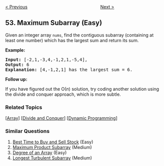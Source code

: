 <!--|This file generated by command(leetcode description); DO NOT EDIT.    |-->
<!--+----------------------------------------------------------------------+-->
<!--|@author    Openset <openset.wang@gmail.com>                           |-->
<!--|@link      https://github.com/openset                                 |-->
<!--|@home      https://github.com/openset/leetcode                        |-->
<!--+----------------------------------------------------------------------+-->

[< Previous](https://github.com/openset/leetcode/tree/master/problems/n-queens-ii "N-Queens II")
　　　　　　　　　　　　　　　　
[Next >](https://github.com/openset/leetcode/tree/master/problems/spiral-matrix "Spiral Matrix")

## 53. Maximum Subarray (Easy)

<p>Given an integer array <code>nums</code>, find the contiguous subarray&nbsp;(containing at least one number) which has the largest sum and return its sum.</p>

<p><strong>Example:</strong></p>

<pre>
<strong>Input:</strong> [-2,1,-3,4,-1,2,1,-5,4],
<strong>Output:</strong> 6
<strong>Explanation:</strong>&nbsp;[4,-1,2,1] has the largest sum = 6.
</pre>

<p><strong>Follow up:</strong></p>

<p>If you have figured out the O(<em>n</em>) solution, try coding another solution using the divide and conquer approach, which is more subtle.</p>

### Related Topics
  [[Array](https://github.com/openset/leetcode/tree/master/tag/array/README.md)]
  [[Divide and Conquer](https://github.com/openset/leetcode/tree/master/tag/divide-and-conquer/README.md)]
  [[Dynamic Programming](https://github.com/openset/leetcode/tree/master/tag/dynamic-programming/README.md)]

### Similar Questions
  1. [Best Time to Buy and Sell Stock](https://github.com/openset/leetcode/tree/master/problems/best-time-to-buy-and-sell-stock) (Easy)
  1. [Maximum Product Subarray](https://github.com/openset/leetcode/tree/master/problems/maximum-product-subarray) (Medium)
  1. [Degree of an Array](https://github.com/openset/leetcode/tree/master/problems/degree-of-an-array) (Easy)
  1. [Longest Turbulent Subarray](https://github.com/openset/leetcode/tree/master/problems/longest-turbulent-subarray) (Medium)
